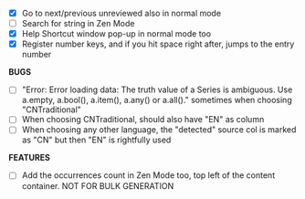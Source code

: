 - [x] Go to next/previous unreviewed also in normal mode
- [ ] Search for string in Zen Mode
- [x] Help Shortcut window pop-up in normal mode too
- [x] Register number keys, and if you hit space right after, jumps to the entry number

**BUGS**
- [ ] "Error: Error loading data: The truth value of a Series is ambiguous. Use a.empty, a.bool(), a.item(), a.any() or a.all()." sometimes when choosing "CNTraditional"
- [ ] When choosing CNTraditional, should also have "EN" as column
- [ ] When choosing any other language, the "detected" source col is marked as "CN" but then "EN" is rightfully used

**FEATURES**
- [ ] Add the occurrences count in Zen Mode too, top left of the content container. NOT FOR BULK GENERATION
